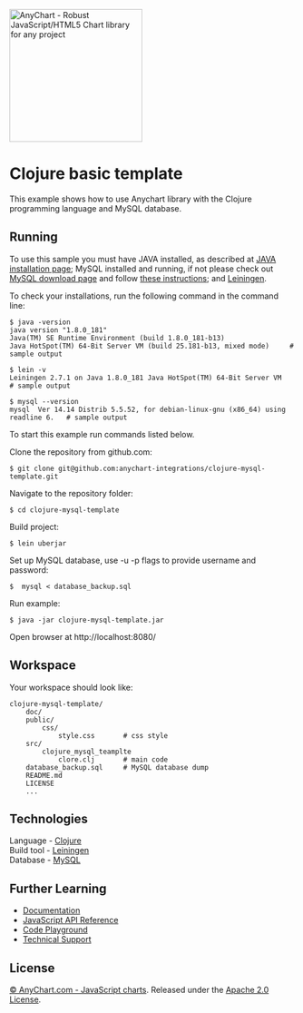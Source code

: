[<img src="https://cdn.anychart.com/images/logo-transparent-segoe.png?2" width="234px" alt="AnyChart - Robust JavaScript/HTML5 Chart library for any project">](https://anychart.com)
# Clojure basic template

This example shows how to use Anychart library with the Clojure programming language and MySQL database.

## Running

To use this sample you must have JAVA installed, as described at [JAVA installation page](https://www.java.com/en/download/help/download_options.xml);
 MySQL installed and running, if not please check out [MySQL download page](https://dev.mysql.com/downloads/installer/) 
 and follow [these instructions](http://dev.mysql.com/doc/refman/5.7/en/installing.html);
 and [Leiningen](https://leiningen.org/).


To check your installations, run the following command in the command line:
```
$ java -version
java version "1.8.0_181"
Java(TM) SE Runtime Environment (build 1.8.0_181-b13)
Java HotSpot(TM) 64-Bit Server VM (build 25.181-b13, mixed mode)     # sample output

$ lein -v
Leiningen 2.7.1 on Java 1.8.0_181 Java HotSpot(TM) 64-Bit Server VM    # sample output

$ mysql --version
mysql  Ver 14.14 Distrib 5.5.52, for debian-linux-gnu (x86_64) using readline 6.   # sample output
```

To start this example run commands listed below.

Clone the repository from github.com:
```
$ git clone git@github.com:anychart-integrations/clojure-mysql-template.git
```

Navigate to the repository folder:
```
$ cd clojure-mysql-template
```

Build project:
```
$ lein uberjar
```

Set up MySQL database, use -u -p flags to provide username and password:
```
$  mysql < database_backup.sql
```

Run example:
```
$ java -jar clojure-mysql-template.jar
```

Open browser at http://localhost:8080/

## Workspace
Your workspace should look like:
```
clojure-mysql-template/
    doc/
    public/
        css/
            style.css       # css style
    src/
        clojure_mysql_teamplte
            clore.clj       # main code
    database_backup.sql     # MySQL database dump
    README.md
    LICENSE
    ...
```

## Technologies
Language - [Clojure](https://clojure.org)<br />
Build tool - [Leiningen](https://leiningen.org/)<br />
Database - [MySQL](https://www.mysql.com/)<br />

## Further Learning
* [Documentation](https://docs.anychart.com)
* [JavaScript API Reference](https://api.anychart.com)
* [Code Playground](https://playground.anychart.com)
* [Technical Support](https://anychart.com/support)

## License
[© AnyChart.com - JavaScript charts](http://www.anychart.com). Released under the [Apache 2.0 License](https://github.com/anychart-integrations/ruby-sinatra-mysql-template/blob/master/LICENSE).